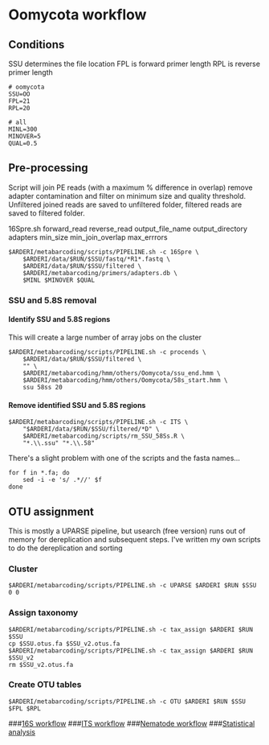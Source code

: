 # Oomycota workflow

## Conditions
SSU determines the file location
FPL is forward primer length
RPL is reverse primer length

```shell
# oomycota
SSU=OO 
FPL=21
RPL=20

# all
MINL=300
MINOVER=5
QUAL=0.5
```

## Pre-processing
Script will join PE reads (with a maximum % difference in overlap) remove adapter contamination and filter on minimum size and quality threshold.
Unfiltered joined reads are saved to unfiltered folder, filtered reads are saved to filtered folder.

16Spre.sh forward_read reverse_read output_file_name output_directory adapters min_size min_join_overlap max_errrors 

```shell
$ARDERI/metabarcoding/scripts/PIPELINE.sh -c 16Spre \
	$ARDERI/data/$RUN/$SSU/fastq/*R1*.fastq \
	$ARDERI/data/$RUN/$SSU/filtered \
	$ARDERI/metabarcoding/primers/adapters.db \
	$MINL $MINOVER $QUAL
```
### SSU and 5.8S removal 

#### Identify SSU and 5.8S regions

This will create a large number of array jobs on the cluster

```shell
$ARDERI/metabarcoding/scripts/PIPELINE.sh -c procends \
	$ARDERI/data/$RUN/$SSU/filtered \
	"" \
	$ARDERI/metabarcoding/hmm/others/Oomycota/ssu_end.hmm \
	$ARDERI/metabarcoding/hmm/others/Oomycota/58s_start.hmm \
	ssu 58ss 20
```

#### Remove identified SSU and 5.8S regions

```shell
$ARDERI/metabarcoding/scripts/PIPELINE.sh -c ITS \
	"$ARDERI/data/$RUN/$SSU/filtered/*D" \
	$ARDERI/metabarcoding/scripts/rm_SSU_58Ss.R \
	"*.\\.ssu" "*.\\.58"
```

There's a slight problem with one of the scripts and the fasta names...
```shell
for f in *.fa; do
	sed -i -e 's/ .*//' $f
done
```

## OTU assignment 
This is mostly a UPARSE pipeline, but usearch (free version) runs out of memory for dereplication and subsequent steps. I've written my own scripts to do the dereplication and sorting 

### Cluster 
```shell
$ARDERI/metabarcoding/scripts/PIPELINE.sh -c UPARSE $ARDERI $RUN $SSU 0 0
```
### Assign taxonomy
```shell
$ARDERI/metabarcoding/scripts/PIPELINE.sh -c tax_assign $ARDERI $RUN $SSU 
cp $SSU.otus.fa $SSU_v2.otus.fa
$ARDERI/metabarcoding/scripts/PIPELINE.sh -c tax_assign $ARDERI $RUN $SSU_v2
rm $SSU_v2.otus.fa
```

### Create OTU tables
```shell
$ARDERI/metabarcoding/scripts/PIPELINE.sh -c OTU $ARDERI $RUN $SSU $FPL $RPL
```

###[16S workflow](../master/16S%20%20workflow.md)
###[ITS workflow](../master//ITS%20workflow.md)
###[Nematode workflow](../master/Nematoda%20workflow.md)
###[Statistical analysis](../master/statistical%20analysis.md)



